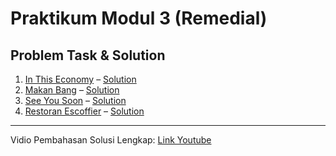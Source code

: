 # Praktikum Modul 3 (Remedial)

## Problem Task & Solution

1. [In This Economy](./A_In-This-Economy.pdf) – [Solution](./A.cpp)  
2. [Makan Bang](./B_Makan-Bang.pdf) – [Solution](./B.cpp)  
3. [See You Soon](./C_See-You-Soon.pdf) – [Solution](./C.cpp)  
4. [Restoran Escoffier](./D_Restoran-Escoffier.pdf) – [Solution](./D.cpp)

---

Vidio Pembahasan Solusi Lengkap: [Link Youtube](https://youtu.be/XIhFC0_23kI?si=Hjidyh03qTZbGMId)

